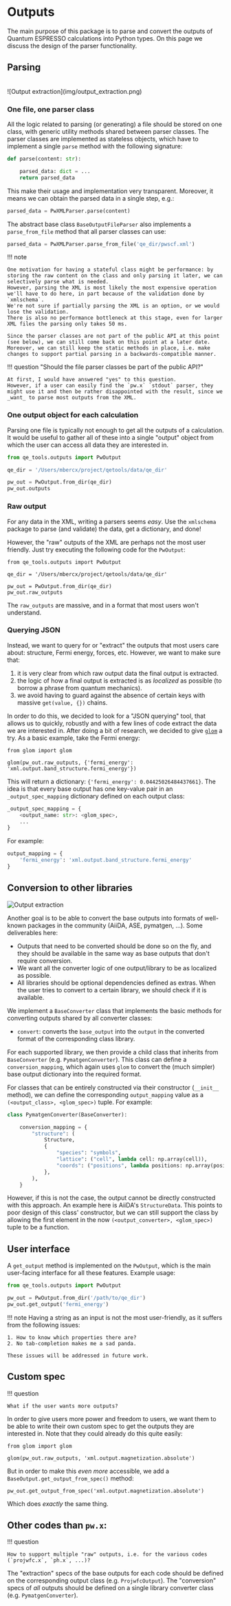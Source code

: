 # Outputs

The main purpose of this package is to parse and convert the outputs of Quantum ESPRESSO calculations into Python types.
On this page we discuss the design of the parser functionality.

## Parsing
<br>
![Output extraction](img/output_extraction.png)

### One file, one parser class

All the logic related to parsing (or generating) a file should be stored on one class, with generic utility methods shared between parser classes.
The parser classes are implemented as stateless objects, which have to implement a single `parse`
method with the following signature:

```python
def parse(content: str):

    parsed_data: dict = ...
    return parsed_data
```

This make their usage and implementation very transparent. Moreover, it means we can
obtain the parsed data in a single step, e.g.:

```python
parsed_data = PwXMLParser.parse(content)
```

The abstract base class `BaseOutputFileParser` also implements a `parse_from_file` method that all parser classes can use:

```python
parsed_data = PwXMLParser.parse_from_file('qe_dir/pwscf.xml')
```

!!! note

    One motivation for having a stateful class might be performance: by storing the raw content on the class and only parsing it later, we can selectively parse what is needed.
    However, parsing the XML is most likely the most expensive operation we'll have to do here, in part because of the validation done by `xmlschema`.
    We're not sure if partially parsing the XML is an option, or we would lose the validation.
    There is also no performance bottleneck at this stage, even for larger XML files the parsing only takes 50 ms.

    Since the parser classes are not part of the public API at this point (see below), we can still come back on this point at a later date.
    Moreover, we can still keep the static methods in place, i.e. make changes to support partial parsing in a backwards-compatible manner.

!!! question "Should the file parser classes be part of the public API?"

    At first, I would have answered "yes" to this question.
    However, if a user can easily find the `pw.x` `stdout` parser, they might use it and then be rather disappointed with the result, since we _want_ to parse most outputs from the XML.

### One output object for each calculation

Parsing one file is typically not enough to get all the outputs of a calculation.
It would be useful to gather all of these into a single "output" object from which the user can access all data they are interested in.

```python
from qe_tools.outputs import PwOutput

qe_dir = '/Users/mbercx/project/qetools/data/qe_dir'

pw_out = PwOutput.from_dir(qe_dir)
pw_out.outputs
```

### Raw output

For any data in the XML, writing a parsers seems _easy_.
Use the `xmlschema` package to parse (and validate) the data, get a dictionary, and done!

However, the "raw" outputs of the XML are perhaps not the most user friendly.
Just try executing the following code for the `PwOutput`:

```
from qe_tools.outputs import PwOutput

qe_dir = '/Users/mbercx/project/qetools/data/qe_dir'

pw_out = PwOutput.from_dir(qe_dir)
pw_out.raw_outputs
```

The `raw_outputs` are massive, and in a format that most users won't understand.

### Querying JSON

Instead, we want to query for or "extract" the outputs that most users care about: structure, Fermi energy, forces, etc.
However, we want to make sure that:

1. it is very clear from which raw output data the final output is extracted.
2. the logic of how a final output is extracted is as _localized_ as possible (to borrow a phrase from quantum mechanics).
3. we avoid having to guard against the absence of certain keys with massive `get(value, {})` chains.

In order to do this, we decided to look for a "JSON querying" tool, that allows us to quickly, robustly and with a few lines of code extract the data we are interested in.
After doing a bit of research, we decided to give [`glom`](https://glom.readthedocs.io/en/latest/index.html) a try.
As a basic example, take the Fermi energy:

```
from glom import glom

glom(pw_out.raw_outputs, {'fermi_energy': 'xml.output.band_structure.fermi_energy'})
```

This will return a dictionary: `{'fermi_energy': 0.04425026484437661}`.
The idea is that every base output has one key-value pair in an `_output_spec_mapping` dictionary defined on each output class:

```python
_output_spec_mapping = {
    <output_name: str>: <glom_spec>,
    ...
}
```

For example:

```python
output_mapping = {
    'fermi_energy': 'xml.output.band_structure.fermi_energy'
}
```

## Conversion to other libraries

![Output extraction](img/output_conversion.png)

Another goal is to be able to convert the base outputs into formats of well-known packages in the community (AiiDA, ASE, pymatgen, ...).
Some deliverables here:

- Outputs that need to be converted should be done so on the fly, and they should be available in the same way as base outputs that don't require conversion.
- We want all the converter logic of one output/library to be as localized as possible.
- All libraries should be optional dependencies defined as extras.
  When the user tries to convert to a certain library, we should check if it is available.

We implement a `BaseConverter` class that implements the basic methods for converting outputs shared by all converter classes:

- `convert`: converts the `base_output` into the `output` in the converted format of the corresponding class library.

For each supported library, we then provide a child class that inherits from `BaseConverter` (e.g. `PymatgenConverter`).
This class can define a `conversion_mapping`, which again uses `glom` to convert the (much simpler) base output dictionary into the required format.

For classes that can be entirely constructed via their constructor (`__init__` method), we can define the corresponding `output_mapping` value as a `(<output_class>, <glom_spec>)` tuple.
For example:

```python
class PymatgenConverter(BaseConverter):

    conversion_mapping = {
        "structure": (
            Structure,
            {
                "species": "symbols",
                "lattice": ("cell", lambda cell: np.array(cell)),
                "coords": ("positions", lambda positions: np.array(positions)),
            },
        ),
    }

```

However, if this is not the case, the output cannot be directly constructed with this approach.
An example here is AiiDA's `StructureData`.
This points to poor design of this class' constructor, but we can still support the class by allowing the first element in the now `(<output_converter>, <glom_spec>)` tuple to be a function.

## User interface

A `get_output` method is implemented on the `PwOutput`, which is the main user-facing interface for all these features.
Example usage:

```python
from qe_tools.outputs import PwOutput

pw_out = PwOutput.from_dir('/path/to/qe_dir')
pw_out.get_output('fermi_energy')
```

!!! note
    Having a string as an input is not the most user-friendly, as it suffers from the following issues:

    1. How to know which properties there are?
    2. No tab-completion makes me a sad panda.

    These issues will be addressed in future work.

## Custom spec

!!! question

    What if the user wants more outputs?

In order to give users more power and freedom to users, we want them to be able to write their own custom spec to get the outputs they are interested in.
Note that they could already do this quite easily:

```
from glom import glom

glom(pw_out.raw_outputs, 'xml.output.magnetization.absolute')
```

But in order to make this _even more_ accessible, we add a `BaseOutput.get_output_from_spec()` method:

```
pw_out.get_output_from_spec('xml.output.magnetization.absolute')
```

Which does _exactly_ the same thing.

## Other codes than `pw.x`:

!!! question

    How to support multiple "raw" outputs, i.e. for the various codes (`projwfc.x`, `ph.x`, ...)?

The "extraction" specs of the base outputs for each code should be defined on the corresponding output class (e.g. `ProjwfcOutput`).
The "conversion" specs of _all_ outputs should be defined on a single library converter class (e.g. `PymatgenConverter`).
